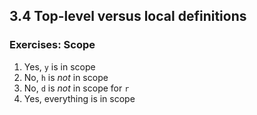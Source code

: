 ## 3.4 Top-level versus local definitions

### Exercises: Scope

1. Yes, `y` is in scope
1. No, `h` is _not_ in scope
1. No, `d` is _not_ in scope for `r`
1. Yes, everything is in scope
